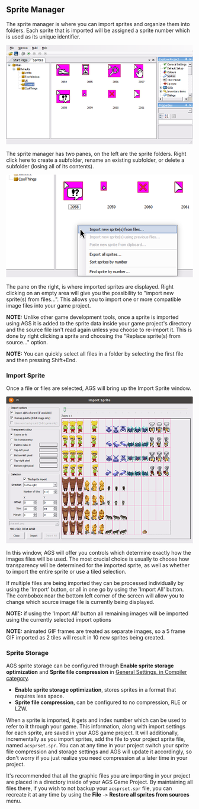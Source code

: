 ## Sprite Manager

The sprite manager is where you can import sprites and organize them into
folders. Each sprite that is imported will be assigned a sprite number which is
used as its unique identifier.

![](images/EditorSprite_1.png)

The sprite manager has two panes, on the left are the sprite folders. Right
click here to create a subfolder, rename an existing subfolder, or delete a
subfolder (losing all of its contents).

![](images/EditorSprite_2.png)

The pane on the right, is where imported sprites are displayed. Right clicking
on an empty area will give you the possibility to "import new sprite(s) from
files...". This allows you to import one or more compatible image files into
your game project.

**NOTE:** Unlike other game development tools, once a sprite is imported using
AGS it is added to the sprite data inside your game project's directory and the
source file isn't read again unless you choose to re-import it. This is done by
right clicking a sprite and choosing the "Replace sprite(s) from source..."
option.

**NOTE:** You can quickly select all files in a folder by selecting the first
file and then pressing Shift+End.

### Import Sprite

Once a file or files are selected, AGS will bring up the Import Sprite window.

![](images/EditorSprite_3.png)

In this window, AGS will offer you controls which determine exactly how the
images files will be used. The most crucial choice is usually to choose how
transparency will be determined for the imported sprite, as well as whether to
import the entire sprite or use a tiled selection.

If multiple files are being imported they can be processed individually by
using the 'Import' button, or all in one go by using the 'Import All' button.
The combobox near the bottom left corner of the screen will allow you to change
which source image file is currently being displayed.

**NOTE:** if using the 'Import All' button all remaining images will be imported
using the currently selected import options

**NOTE:** animated GIF frames are treated as separate images, so a 5 frame GIF
imported as 2 tiles will result in 10 new sprites being created.

### Sprite Storage

AGS sprite storage can be configured through **Enable sprite storage optimization** and **Sprite file compression** in [General Settings, in Compiler category](GeneralSettings#compiler).

- **Enable sprite storage optimization**, stores sprites in a format that requires less space.
- **Sprite file compression**, can be configured to no compression, RLE or LZW.

When a sprite is imported, it gets and index number which can be used to refer to it through your game. This information, along with import settings for each sprite, are saved in your AGS game project. It will additionally, incrementally as you import sprites, add the file to your project sprite file, named `acsprset.spr`. You can at any time in your project switch your sprite file compression and storage settings and AGS will update it accordingly, so don't worry if you just realize you need compression at a later time in your project.

It's recommended that all the graphic files you are importing in your project are placed in a directory inside of your AGS Game Project. By maintaining all files there, if you wish to not backup your `acsprset.spr` file, you can recreate it at any time by using the **File** `->` **Restore all sprites from sources** menu. 